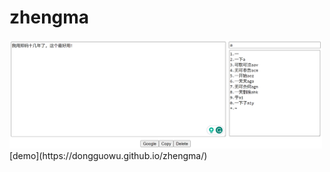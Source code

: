 # zhengma

<img src="readme_images/zhengma_web_ui.png" alt="github workflow" width="500" >
[demo](https://dongguowu.github.io/zhengma/)
